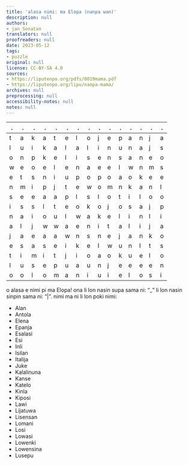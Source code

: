 ```yaml
---
title: 'alasa nimi: ma Elopa (nanpa wan)'
description: null
authors:
- jan Sonatan
translators: null
proofreaders: null
date: 2023-05-12
tags:
- puzzle
original: null
license: CC-BY-SA 4.0
sources:
- https://liputenpo.org/pdfs/0019mama.pdf
- https://liputenpo.org/lipu/nanpa-mama/
archives: null
preprocessing: null
accessibility-notes: null
notes: null
---
```


.|.|.|.|.|.|.|.|.|.|.|.|.|.|.
-|-|-|-|-|-|-|-|-|-|-|-|-|-|-
t|a|k|a|t|e|l|o|j|e|p|a|n|j|a
l|u|i|k|a|l|a|l|i|n|u|n|a|j|s
o|n|p|k|e|l|i|s|e|n|s|a|n|e|o
w|e|o|e|l|e|n|a|e|e|l|w|n|m|s
e|t|s|n|i|u|p|o|p|o|a|o|k|e|e
n|m|i|p|j|t|e|w|o|m|n|k|a|n|l
s|e|e|a|a|p|l|s|l|o|t|i|l|o|o
i|s|s|l|t|e|o|k|o|j|o|s|a|j|p
n|a|i|o|u|l|w|a|k|e|l|i|n|l|i
a|l|j|w|w|a|e|n|i|t|a|l|i|j|a
j|a|e|a|a|w|n|s|n|e|j|a|n|k|o
e|s|a|s|e|i|k|e|l|w|u|n|l|t|s
t|i|m|i|t|j|i|o|a|o|k|u|e|l|o
l|u|s|e|p|u|a|u|n|j|e|e|e|e|n
o|o|l|o|m|a|n|i|u|i|e|l|o|s|i

o alasa e nimi pi ma Elopa! ona li lon nasin supa sama ni: “\_” li lon nasin sinpin sama ni: “|”. nimi ma ni li lon poki nimi:

- Alan
- Antola
- Elena
- Epanja
- Esalasi
- Esi
- Inli
- Isilan
- Italija
- Juke
- Kalalinuna
- Kanse
- Katelo
- Kinla
- Kiposi
- Lawi
- Lijatuwa
- Lisensan
- Lomani
- Losi
- Lowasi
- Lowenki
- Lowensina
- Lusepu